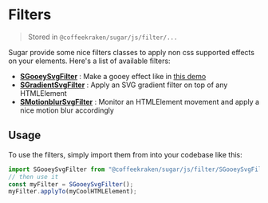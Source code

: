 # Filters

> Stored in `@coffeekraken/sugar/js/filter/...`

Sugar provide some nice filters classes to apply non css supported effects on your elements.
Here's a list of available filters:

- **[SGooeySvgFilter](../src/js/filter/SGooeySvgFilter.md)** : Make a gooey effect like in [this demo](https://tympanus.net/Development/CreativeGooeyEffects/)
- **[SGradientSvgFilter](../src/js/filter/SGradientSvgFilter.md)** : Apply an SVG gradient filter on top of any HTMLElement
- **[SMotionblurSvgFilter](../src/js/filter/SMotionblurSvgFilter.md)** : Monitor an HTMLElement movement and apply a nice motion blur accordingly

## Usage

To use the filters, simply import them from into your codebase like this:

```js
import SGooeySvgFilter from "@coffeekraken/sugar/js/filter/SGooeySvgFilter";
// then use it
const myFilter = SGooeySvgFilter();
myFilter.applyTo(myCoolHTMLElement);
```
